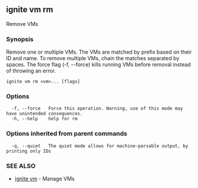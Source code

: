 ## ignite vm rm

Remove VMs

### Synopsis


Remove one or multiple VMs. The VMs are matched by prefix based
on their ID and name. To remove multiple VMs, chain the matches
separated by spaces. The force flag (-f, --force) kills running
VMs before removal instead of throwing an error.


```
ignite vm rm <vm>... [flags]
```

### Options

```
  -f, --force   Force this operation. Warning, use of this mode may have unintended consequences.
  -h, --help    help for rm
```

### Options inherited from parent commands

```
  -q, --quiet   The quiet mode allows for machine-parsable output, by printing only IDs
```

### SEE ALSO

* [ignite vm](ignite_vm.md)	 - Manage VMs

